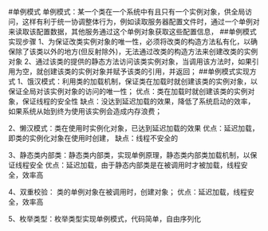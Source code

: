 #单例模式
    单例模式：某一个类在一个系统中有且只有一个实例对象，供全局访问，这样有利于统一协调整体行为，例如读取服务器配置文件时，通过一个单例对来读取该配置数据，其他服务通过这个单例对象获取这些配置信息，
##单例模式实现步骤
1、为保证改类实例对象的唯一性，必须将改类的构造方法私有化，以确保除了该类以外的地方(但反射除外)，无法通过改类的构造方法来创建改类的实例对象
2、通过该类的提供的静态方法访问该类实例对象，当调用该方法时，如果引用为空，就创建该类的实例对象并赋予该类的引用，并返回；
##单例模式实现方式
1、饿汉模式：利用类的加载机制，保证类在加载时就创建该类的实例对象，以保证全局对该实例对象的访问的唯一性；
优点：类在加载时就创建该类的实例对象，保证线程的安全性
缺点：没达到延迟加载的效果，降低了系统启动的效率，如果系统从始到终为使用该实例会造成内存浪费；

2、懒汉模式：类在使用时实例化对象，已达到延迟加载的效果
优点：延迟加载，即类的实例化对象在使用时创建，
缺点：线程不安全的

3、静态类内部类：静态类内部类，实现单例原理，静态类内部类加载机制，以保证线程安全
优点：延迟加载，由于静态内部类是在被调用时才被加载，线程安全，效率高


4、双重校验： 类的单例对象在被调用时，创建对象；
优点：延迟加载，线程安全，效率高

5、枚举类型：枚举类型实现单例模式，代码简单，自由序列化    


